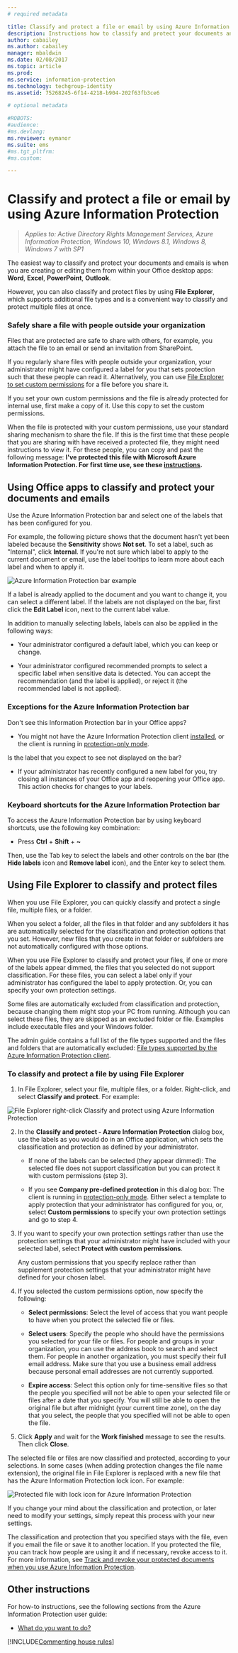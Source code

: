 ```yaml
---
# required metadata

title: Classify and protect a file or email by using Azure Information Protection | Azure Information Protection
description: Instructions how to classify and protect your documents and emails.
author: cabailey
ms.author: cabailey
manager: mbaldwin
ms.date: 02/08/2017
ms.topic: article
ms.prod:
ms.service: information-protection
ms.technology: techgroup-identity
ms.assetid: 75268245-6f14-4218-b904-202f63fb3ce6

# optional metadata

#ROBOTS:
#audience:
#ms.devlang:
ms.reviewer: eymanor
ms.suite: ems
#ms.tgt_pltfrm:
#ms.custom:

---
```


# Classify and protect a file or email by using Azure Information Protection

>*Applies to: Active Directory Rights Management Services, Azure Information Protection, Windows 10, Windows 8.1, Windows 8, Windows 7 with SP1*

The easiest way to classify and protect your documents and emails is when you are creating or editing them from within your Office desktop apps: **Word**, **Excel**, **PowerPoint**, **Outlook**. 

However, you can also classify and protect files by using **File Explorer**, which supports additional file types and is a convenient way to classify and protect multiple files at once.

### Safely share a file with people outside your organization

Files that are protected are safe to share with others, for example, you attach the file to an email or send an invitation from SharePoint.

If you regularly share files with people outside your organization, your administrator might have configured a label for you that sets protection such that these people can read it. Alternatively, you can use [File Explorer to set custom permissions](#using-file-explorer-to-classify-and-protect-files) for a file before you share it. 

If you set your own custom permissions and the file is already protected for internal use, first make a copy of it. Use this copy to set the custom permissions.  

When the file is protected with your custom permissions, use your standard sharing mechanism to share the file. If this is the first time that these people that you are sharing with have received a protected file, they might need instructions to view it. For these people, you can copy and past the following message: **I've protected this file with Microsoft Azure Information Protection. For first time use, see these [instructions](https://aka.ms/rms-signup).**


## Using Office apps to classify and protect your documents and emails

Use the Azure Information Protection bar and select one of the labels that has been configured for you. 

For example, the following picture shows that the document hasn't yet been labeled because the **Sensitivity** shows **Not set**. To set a label, such as "Internal", click **Internal**. If you're not sure which label to apply to the current document or email, use the label tooltips to learn more about each label and when to apply it.

![Azure Information Protection bar example](../media/info-protect-bar-not-set-callout.png)

If a label is already applied to the document and you want to change it, you can select a different label. If the labels are not displayed on the bar, first click the **Edit Label** icon, next to the current label value.

In addition to manually selecting labels, labels can also be applied in the following ways:

- Your administrator configured a default label, which you can keep or change.

- Your administrator configured recommended prompts to select a specific label when sensitive data is detected. You can accept the recommendation (and the label is applied), or reject it (the recommended label is not applied).

### Exceptions for the Azure Information Protection bar 

Don't see this Information Protection bar in your Office apps?

- You might not have the Azure Information Protection client [installed](install-client-app.md), or the client is running in [protection-only mode](client-protection-only-mode.md).
 
Is the label that you expect to see not displayed on the bar? 

- If your administrator has recently configured a new label for you, try closing all instances of your Office app and reopening your Office app. This action checks for changes to your labels.


### Keyboard shortcuts for the Azure Information Protection bar

To access the Azure Information Protection bar by using keyboard shortcuts, use the following key combination:

- Press **Ctrl** + **Shift** + **~** 

Then, use the Tab key to select the labels and other controls on the bar (the **Hide labels** icon and **Remove label** icon), and the Enter key to select them.

## Using File Explorer to classify and protect files

When you use File Explorer, you can quickly classify and protect a single file, multiple files, or a folder. 

When you select a folder, all the files in that folder and any subfolders it has are automatically selected for the classification and protection options that you set. However, new files that you create in that folder or subfolders are not automatically configured with those options.

When you use File Explorer to classify and protect your files, if one or more of the labels appear dimmed, the files that you selected do not support classification. For these files, you can select a label only if your administrator has configured the label to apply protection. Or, you can specify your own protection settings. 

Some files are automatically excluded from classification and protection, because changing them might stop your PC from running. Although you can select these files, they are skipped as an excluded folder or file. Examples include executable files and your Windows folder.

The admin guide contains a full list of the file types supported and the files and folders that are automatically excluded: [File types supported by the Azure Information Protection client](client-admin-guide-file-types.md).


### To classify and protect a file by using File Explorer

1. In File Explorer, select your file, multiple files, or a folder. Right-click, and select **Classify and protect**. For example:

![File Explorer right-click Classify and protect using Azure Information Protection](../media/right-click-classify-protect.png)

2. In the **Classify and protect - Azure Information Protection** dialog box, use the labels as you would do in an Office application, which sets the classification and protection as defined by your administrator. 

    - If none of the labels can be selected (they appear dimmed): The selected file does not support classification but you can protect it with custom permissions (step 3).
    
    - If you see **Company pre-defined protection** in this dialog box: The client is running in [protection-only mode](client-protection-only-mode.md). Either select a template to apply protection that your administrator has configured for you, or, select **Custom permissions** to specify your own protection settings and go to step 4.
    
3. If you want to specify your own protection settings rather than use the protection settings that your administrator might have included with your selected label, select **Protect with custom permissions**.
    
    Any custom permissions that you specify replace rather than supplement protection settings that your administrator might have defined for your chosen label.  

4. If you selected the custom permissions option, now specify the following:

    - **Select permissions**: Select the level of access that you want people to have when you protect the selected file or files.
    
    - **Select users**: Specify the people who should have the permissions you selected for your file or files. For people and groups in your organization, you can use the address book to search and select them. For people in another organization, you must specify their full email address. Make sure that you use a business email address because personal email addresses are not currently supported.
        
    - **Expire access**: Select this option only for time-sensitive files so that the people you specified will not be able to open your selected file or files after a date that you specify. You will still be able to open the original file but after midnight (your current time zone), on the day that you select, the people that you specified will not be able to open the file.

5. Click **Apply** and wait for the **Work finished** message to see the results. Then click **Close**.

The selected file or files are now classified and protected, according to your selections. In some cases (when adding protection changes the file name extension), the original file in File Explorer is replaced with a new file that has the Azure Information Protection lock icon. For example:

![Protected file with lock icon for Azure Information Protection](../media/Pfile.png)

If you change your mind about the classification and protection, or later need to modify your settings, simply repeat this process with your new settings.

The classification and protection that you specified stays with the file, even if you email the file or save it to another location. If you protected the file, you can track how people are using it and if necessary, revoke access to it. For more information, see [Track and revoke your protected documents when you use Azure Information Protection](client-track-revoke.md). 


## Other instructions
For how-to instructions, see the following sections from the Azure Information Protection user guide:

-   [What do you want to do?](client-user-guide.md#what-do-you-want-to-do)

[!INCLUDE[Commenting house rules](../includes/houserules.md)]
